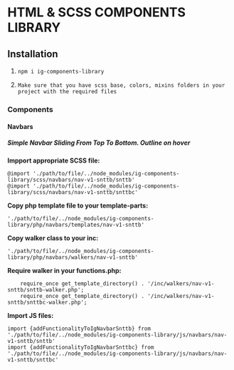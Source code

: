 # HTML & SCSS COMPONENTS LIBRARY

## Installation

1. `npm i ig-components-library`

2. `Make sure that you have scss base, colors, mixins folders in your project with the required files`

### Components

#### Navbars

##### Simple Navbar Sliding From Top To Bottom. _Outline on hover_

**Impport appropriate SCSS file:**
```
@import './path/to/file/../node_modules/ig-components-library/scss/navbars/nav-v1-snttb/snttb'
@import './path/to/file/../node_modules/ig-components-library/scss/navbars/nav-v1-snttb/snttbc'
```


**Copy php template file to your template-parts:**


```
'./path/to/file/../node_modules/ig-components-library/php/navbars/templates/nav-v1-snttb'
```


**Copy walker class to your inc:**


```
'./path/to/file/../node_modules/ig-components-library/php/navbars/walkers/nav-v1-snttb'
```

**Require walker in your functions.php:**


```
    require_once get_template_directory() . '/inc/walkers/nav-v1-snttb/snttb-walker.php';
    require_once get_template_directory() . '/inc/walkers/nav-v1-snttb/snttbc-walker.php';
```

**Import JS files:**


```
import {addFunctionalityToIgNavbarSnttb} from './path/to/file/../node_modules/ig-components-library/js/navbars/nav-v1-snttb/snttb'
import {addFunctionalityToIgNavbarSnttbc} from './path/to/file/../node_modules/ig-components-library/js/navbars/nav-v1-snttb/snttbc'
```